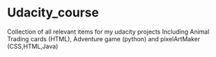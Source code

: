 # Udacity_course
Collection of all relevant items for my udacity projects
Including Animal Trading cards (HTML), Adventure game (python) and pixelArtMaker (CSS,HTML,Java)

